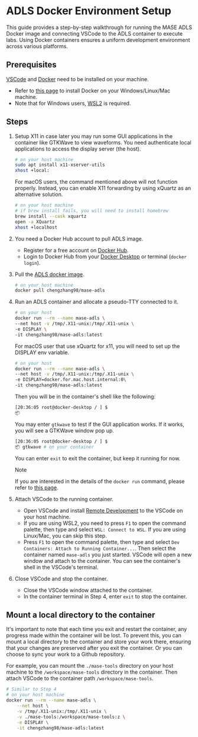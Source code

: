 # ADLS Docker Environment Setup

This guide provides a step-by-step walkthrough for running the MASE ADLS Docker image and connecting VSCode to the ADLS container to execute labs. Using Docker containers ensures a uniform development environment across various platforms.

## Prerequisites

[VSCode](https://code.visualstudio.com/) and [Docker](https://www.docker.com/) need to be installed on your machine.

- Refer to [this page](https://docs.docker.com/desktop/) to install Docker on your Windows/Linux/Mac machine.
- Note that for Windows users, [WSL2](https://learn.microsoft.com/en-us/windows/wsl/install) is required.

## Steps

1. Setup X11 in case later you may run some GUI applications in the container like GTKWave to view waveforms. You need authenticate local applications to access the display server (the host).

   ```bash
   # on your host machine
   sudo apt install x11-xserver-utils
   xhost +local:
   ```

   For macOS users, the command mentioned above will not function properly. Instead, you can enable X11 forwarding by using xQuartz as an alternative solution.

   ```bash
   # on your host machine
   # if brew install fails, you will need to install homebrew
   brew install --cask xquartz
   open -a XQuartz
   xhost +localhost
   ```
2. You need a Docker Hub account to pull ADLS image.

   - Register for a free account on [Docker Hub](https://hub.docker.com/).
   - Login to Docker Hub from your [Docker Desktop](https://www.docker.com/products/docker-desktop/) or terminal (`docker login`).
3. Pull the [ADLS docker image](https://hub.docker.com/r/chengzhang98/mase-adls).

   ```bash
   # on your host machine
   docker pull chengzhang98/mase-adls
   ```
4. Run an ADLS container and allocate a pseudo-TTY connected to it.

   ```bash
   # on your host
   docker run --rm --name mase-adls \
   --net host -v /tmp/.X11-unix:/tmp/.X11-unix \
   -e DISPLAY \
   -it chengzhang98/mase-adls:latest
   ```

   For macOS user that use xQuartz for x11, you will need to set up the DISPLAY env variable.

   ```bash
   # on your host
   docker run --rm --name mase-adls \
   --net host -v /tmp/.X11-unix:/tmp/.X11-unix \
   -e DISPLAY=docker.for.mac.host.internal:0\
   -it chengzhang98/mase-adls:latest
   ```

   Then you will be in the container's shell like the following:

   ```bash
   [20:36:05 root@docker-desktop / ] $
   📦
   ```

   You may enter `gtkwave` to test if the GUI application works. If it works, you will see a GTKWave window pop up.

   ```bash
   [20:36:05 root@docker-desktop / ] $
   📦 gtkwave # on your container
   ```

   You can enter `exit` to exit the container, but keep it running for now.

   > [!NOTE]
   > If you are interested in the details of the `docker run` command, please refer to [this page](https://docs.docker.com/engine/reference/commandline/run/).
   >
5. Attach VSCode to the running container.

   - Open VSCode and install [Remote Development](https://marketplace.visualstudio.com/items?itemName=ms-vscode-remote.vscode-remote-extensionpack) to the VSCode on your host machine.
   - If you are using WSL2, you need to press `F1` to open the command palette, then type and select `WSL: Connect to WSL`. If you are using Linux/Mac, you can skip this step.
   - Press `F1` to open the command palette, then type and select `Dev Containers: Attach to Running Container...`. Then select the container named `mase-adls` you just started. VSCode will open a new window and attach to the container. You can see the container's shell in the VSCode's terminal.
6. Close VSCode and stop the container.

   - Close the VSCode window attached to the container.
   - In the container terminal in Step 4, enter `exit` to stop the container.

## Mount a local directory to the container

It's important to note that each time you exit and restart the container, any progress made within the container will be lost. To prevent this, you can mount a local directory to the container and store your work there, ensuring that your changes are preserved after you exit the container. Or you can choose to sync your work to a Github repository.

For example, you can mount the `./mase-tools` directory on your host machine to the `/workspace/mase-tools` directory in the container. Then attach VSCode to the container path `/workspace/mase-tools`.

```bash
# Similar to Step 4
# on your host machine
docker run --rm --name mase-adls \
    --net host \
    -v /tmp/.X11-unix:/tmp/.X11-unix \
    -v ./mase-tools:/workspace/mase-tools:z \
    -e DISPLAY \
    -it chengzhang98/mase-adls:latest
```
